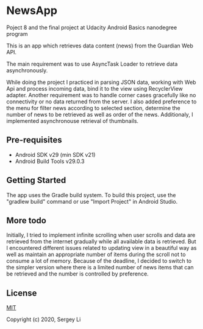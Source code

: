 # NewsApp
Poject 8 and the final project at Udacity Android Basics nanodegree program

This is an app which retrieves data content (news) from the Guardian Web API.

The main requirement was to use AsyncTask Loader to retrieve data asynchronously.

While doing the project I practiced in parsing JSON data, working with Web Api and process incoming data, bind it to the view using RecyclerView adapter.
Another requirement was to handle corner cases gracefully like no connectivity or no data returned from the server.
I also added preference to the menu for filter news according to selected section, determine the number of news to be retrieved as well as order of the news.
Additionaly, I implemented asynchronouse retrieval of thumbnails.

## Pre-requisites
* Android SDK v29 (min SDK v21)
* Android Build Tools v29.0.3

## Getting Started
The app uses the Gradle build system. To build this project, use the "gradlew build" command or use "Import Project" in Android Studio.

## More todo
Initially, I tried to implement infinite scrolling when user scrolls and data are retrieved from the internet gradually while all available data is retrieved. But I encountered different issues related to updating view in a beautiful way as well as maintain an appropriate number of items during the scroll not to consume a lot of memory. Because of the deadline, I decided to switch to the simpler version where there is a limited number of news items that can be retrieved and the number is controlled by preference.

## License
[MIT](https://opensource.org/licenses/MIT)

Copyright (c) 2020, Sergey Li
